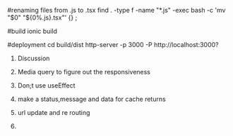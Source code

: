#renaming files from .js to .tsx
 find . -type f -name "*.js" -exec bash -c 'mv "$0" "${0%.js}.tsx"' {} \;


 #build
 ionic build

 #deployment
 cd build/dist
 http-server -p 3000 -P http://localhost:3000?







1. Discussion

1. Media query to figure out the responsiveness
2. Don;t use useEffect
3. make a status,message and data for cache returns
4. url update and re routing
5.
